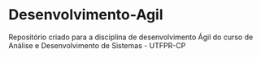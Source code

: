 # Desenvolvimento-Agil
Repositório criado para a disciplina de desenvolvimento Ágil do curso de Análise e Desenvolvimento de Sistemas - UTFPR-CP
